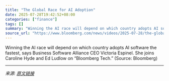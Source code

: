```yaml
---
title: "The Global Race for AI Adoption"
date: 2025-07-28T19:42:52+08:00
categories: ["finance"]
tags: []
summary: "Winning the AI race will depend on which country adopts AI software the fastest, says Business Software Alliance CEO Victoria Espinel. She joins Caroline Hyde and Ed Ludlow on “Bloomberg Tech.” (Sourc"
source_url: "https://www.bloomberg.com/news/videos/2025-07-28/the-global-race-for-ai-adoption-video"
---
```


Winning the AI race will depend on which country adopts AI software the fastest, says Business Software Alliance CEO Victoria Espinel. She joins Caroline Hyde and Ed Ludlow on “Bloomberg Tech.” (Source: Bloomberg)

---

*来源: [原文链接](https://www.bloomberg.com/news/videos/2025-07-28/the-global-race-for-ai-adoption-video)*

